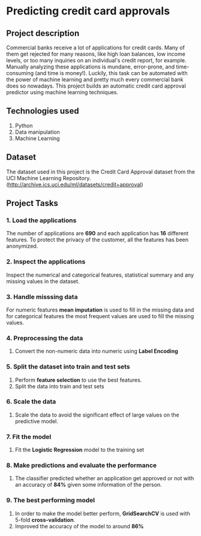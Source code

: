 # Predicting credit card approvals

## Project description
Commercial banks receive a lot of applications for credit cards. Many of them get rejected for many reasons, like high loan balances, low income levels, or too many inquiries on an individual's credit report, for example. Manually analyzing these applications is mundane, error-prone, and time-consuming (and time is money!). Luckily, this task can be automated with the power of machine learning and pretty much every commercial bank does so nowadays. This project builds an automatic credit card approval predictor using machine learning techniques.

## Technologies used
1. Python
2. Data manipulation
3. Machine Learning


## Dataset
The dataset used in this project is the Credit Card Approval dataset from the UCI Machine Learning Repository. (http://archive.ics.uci.edu/ml/datasets/credit+approval)

## Project Tasks
### 1. Load the applications
   The number of applications are **690** and each application has **16** different features. To protect the privacy of the customer, all the features has been anonymized.
### 2. Inspect the applications
   Inspect the numerical and categorical features, statistical summary and any missing values in the dataset.
### 3. Handle misssing data
   For numeric features **mean imputation** is used to fill in the missing data and for categorical features the most frequent values are used to fill the missing values.
### 4. Preprocessing the data
   1. Convert the non-numeric data into numeric using **Label Encoding**
### 5. Split the dataset into train and test sets
   1. Perform **feature selection** to use the best features.
   2. Split the data into train and test sets
### 6. Scale the data
   1. Scale the data to avoid the significant effect of large values on the predictive model.
### 7. Fit the model
   1. Fit the **Logistic Regression** model to the training set
### 8. Make predictions and evaluate the performance
   1. The classifier predicted whether an application get approved or not with an accuracy of **84%** given some information of the person.
### 9. The best performing model
   1. In order to make the model better perform, **GridSearchCV** is used with 5-fold **cross-validation**.
   2. Improved the accuracy of the model to around **86%**

